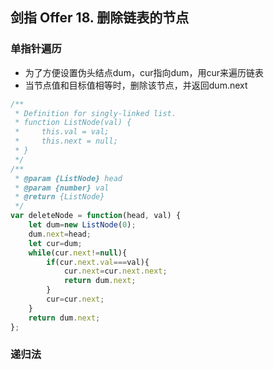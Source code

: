 ## 剑指 Offer 18. 删除链表的节点

### 单指针遍历

* 为了方便设置伪头结点dum，cur指向dum，用cur来遍历链表
* 当节点值和目标值相等时，删除该节点，并返回dum.next

```javascript
/**
 * Definition for singly-linked list.
 * function ListNode(val) {
 *     this.val = val;
 *     this.next = null;
 * }
 */
/**
 * @param {ListNode} head
 * @param {number} val
 * @return {ListNode}
 */
var deleteNode = function(head, val) {
    let dum=new ListNode(0);
    dum.next=head;
    let cur=dum;
    while(cur.next!=null){
        if(cur.next.val===val){
            cur.next=cur.next.next;
            return dum.next;
        }
        cur=cur.next;
    }
    return dum.next;
};
```

### 递归法